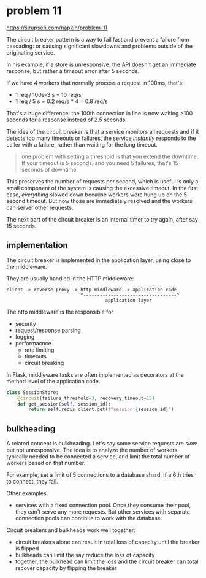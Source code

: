 # problem 11

https://sirupsen.com/napkin/problem-11

The circuit breaker pattern is a way to fail fast
and prevent a failure from cascading: or causing
significant slowdowns and problems outside of the
originating service.

In his example, if a store is unresponsive, 
the API doesn't get an immediate response, but rather
a timeout error after 5 seconds. 

If we have 4 workers that normally process a request in 100ms,
that's:
* 1 req / 100e-3 s = 10 req/s  
* 1 req / 5 s = 0.2 req/s * 4 = 0.8 req/s

That's a huge difference: the 100th connection in line
is now waiting >100 seconds for a response instead of 
2.5 seconds. 

The idea of the circuit breaker is that a service
monitors all requests and if it detects too many timeouts
or failures, the service _instantly_ responds to the caller
with a failure, rather than waiting for the long timeout. 
> one problem with setting a threshold is that you extend
> the downtime. If your timeout is 5 seconds, and you need 5 failures,
> that's 15 seconds of downtime. 

This preserves the number of requests per second, which is useful
is only a small component of the system is causing the excessive timeout.
In the first case, _everything_ slowed down because workers were hung up
on the 5 second timeout. But now those are immediately resolved and the
workers can server other requests.

The next part of the circuit breaker is an internal timer to try
again, after say 15 seconds.

## implementation

The circuit breaker is implemented in the application layer,
using close to the middleware. 

They are usually handled in the HTTP middleware:
```
client -> reverse proxy -> http middleware -> application code
                           ^----------------------------------^
                                    application layer
```

The http middleware is the responsible for
* security
* request/response parsing
* logging
* performacnce
  * rate limiting
  * timeouts
  * circuit breaking

In Flask, middleware tasks are often implemented as decorators
at the method level of the application code.
```python
class SessionStore:
    @circuit(failure_threshold=3, recovery_timeout=15)
    def get_session(self, session_id):
        return self.redis_client.get(f"session:{session_id}")
```

## bulkheading

A related concept is bulkheading. Let's say some service requests
are _slow_ but not unresponsive. 
The idea is to analyze the number of workers typically needed
to be connected a service, and limit the total number of workers
based on that number.

For example, set a limit of 5 connections to a database shard.
If a 6th tries to connect, they fail. 

Other examples:
* services with a fixed connection pool. Once they consume their pool,
  they can't serve any more requests. But other services with separate
  connection pools can continue to work with the database.

Circuit breakers and bulkheads work well together: 
* circuit breakers alone can result in total loss of capacity
  until the breaker is flipped
* bulkheads can limit the say reduce the loss of capacity
* together, the bulkhead can limit the loss and the circuit breaker
  can total recover capacity by flipping the breaker









